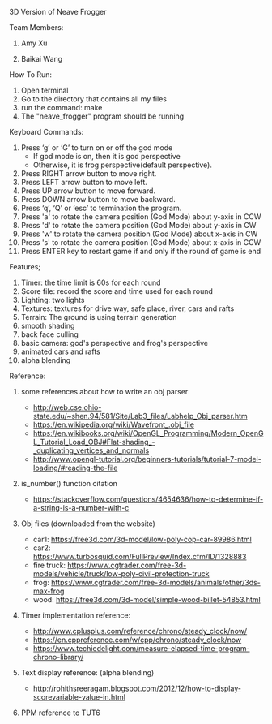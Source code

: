3D Version of Neave Frogger

Team Members:
1. Amy Xu

2. Baikai Wang


How To Run:
1. Open terminal
2. Go to the directory that contains all my files
3. run the command: make
4. The "neave_frogger" program should be running 

Keyboard Commands:
1. Press ‘g’ or ‘G’ to turn on or off the god mode
    - If god mode is on, then it is god perspective
    - Otherwise, it is frog perspective(default perspective).
2. Press RIGHT arrow button to move right.
3. Press LEFT arrow button to move left.
4. Press UP arrow button to move forward.
5. Press DOWN arrow button to move backward.
6. Press ‘q’, ‘Q’ or ‘esc’ to termination the program.
7. Press 'a' to rotate the camera position (God Mode)  about y-axis in CCW
8. Press 'd' to rotate the camera position (God Mode) about y-axis in CW
9. Press 'w' to rotate the camera position (God Mode) about x-axis in CW
10. Press 's' to rotate the camera position  (God Mode) about x-axis in CCW
11. Press ENTER key to restart game if and only if the round of game is end

Features;
1. Timer: the time limit is 60s for each round
2. Score file: record the score and time used for each round
3. Lighting: two lights
4. Textures: textures for drive way, safe place, river, cars and rafts
5. Terrain: The ground is using terrain generation
6. smooth shading
7. back face culling
8. basic camera: god's perspective and frog's perspective
9. animated cars and rafts
10. alpha blending


Reference:
1. some references about how to write an obj parser
    - http://web.cse.ohio-state.edu/~shen.94/581/Site/Lab3_files/Labhelp_Obj_parser.htm
    - https://en.wikipedia.org/wiki/Wavefront_.obj_file
    - https://en.wikibooks.org/wiki/OpenGL_Programming/Modern_OpenGL_Tutorial_Load_OBJ#Flat-shading_-_duplicating_vertices_and_normals
    - http://www.opengl-tutorial.org/beginners-tutorials/tutorial-7-model-loading/#reading-the-file

2. is_number() function citation
    - https://stackoverflow.com/questions/4654636/how-to-determine-if-a-string-is-a-number-with-c

3. Obj files (downloaded from the website)
    - car1: https://free3d.com/3d-model/low-poly-cop-car-89986.html
    - car2: https://www.turbosquid.com/FullPreview/Index.cfm/ID/1328883
    - fire truck: https://www.cgtrader.com/free-3d-models/vehicle/truck/low-poly-civil-protection-truck
    - frog: https://www.cgtrader.com/free-3d-models/animals/other/3ds-max-frog
    - wood: https://free3d.com/3d-model/simple-wood-billet-54853.html

4. Timer implementation reference:
    - http://www.cplusplus.com/reference/chrono/steady_clock/now/
    - https://en.cppreference.com/w/cpp/chrono/steady_clock/now
    - https://www.techiedelight.com/measure-elapsed-time-program-chrono-library/

5. Text display reference: (alpha blending)
    - http://rohithsreeragam.blogspot.com/2012/12/how-to-display-scorevariable-value-in.html

6. PPM reference to TUT6




